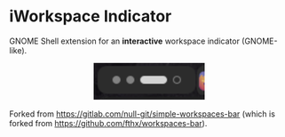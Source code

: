 # iWorkspace Indicator

GNOME Shell extension for an **interactive** workspace indicator (GNOME-like).

<center><img src="./screenshot.png" width=200></center>

Forked from https://gitlab.com/null-git/simple-workspaces-bar (which is forked from https://github.com/fthx/workspaces-bar).
